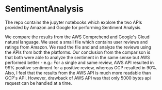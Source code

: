 # SentimentAnalysis
The repo contains the jupyter notebooks which explore the two APIs provided by Amazon and Google for performing Sentiment Analysis. 

We compare the results from the AWS Comprehend and Google's Cloud natural language. We used a small file which contains user reviews and ratings from Amazon. We read the file and and analyze the reviews using the APIs from both the platforms. Our conclusion from the comparison is that both were able to analyze the sentiment in the same sense but AWS performed better - e.g.: For a single and same review, AWS API resulted in 99% positive sentiment for a positive review, whereas GCP resulted in 90%. Also, I feel that the results from the AWS API is much more readable than GCP's API. However, drawback of AWS API was that only 5000 bytes api request can be handled at a time.

